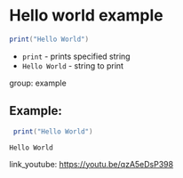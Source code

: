 # Hello world example

```lua
print("Hello World")
```

- `print` - prints specified string
- `Hello World` - string to print

group: example

## Example: 
```lua
 print("Hello World")
```
```
Hello World

```

link_youtube: https://youtu.be/qzA5eDsP398
